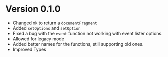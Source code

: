 # Version 0.1.0
- Changed `mk` to return a `documentFragment`
- Added `setOptions` and `setOption`
- Fixed a bug with the `event` function not working with event lister options.
- Allowed for legacy mode
- Added better names for the functions, still supporting old ones.
- Improved Types